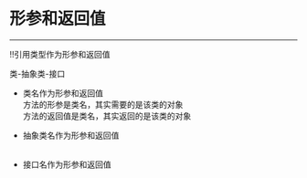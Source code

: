 # 形参和返回值

<hr/>

!!引用类型作为形参和返回值

类-抽象类-接口

- 类名作为形参和返回值<br/>方法的形参是类名，其实需要的是该类的对象<br/>方法的返回值是类名，其实返回的是该类的对象

- 抽象类名作为形参和返回值<br/><br/>

- 接口名作为形参和返回值